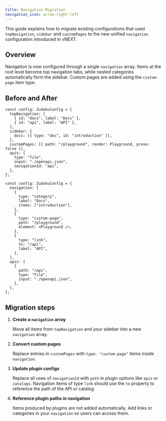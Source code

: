```yaml
---
title: Navigation Migration
navigation_icon: arrow-right-left
---
```


This guide explains how to migrate existing configurations that used `topNavigation`, `sidebar` and
`customPages` to the new unified `navigation` configuration introduced in vNEXT.

## Overview

Navigation is now configured through a single `navigation` array. Items at the root level become top
navigation tabs, while nested categories automatically form the sidebar. Custom pages are added
using the `custom-page` item type.

## Before and After

```tsx title="Before"
const config: ZudokuConfig = {
  topNavigation: [
    { id: "docs", label: "Docs" },
    { id: "api", label: "API" },
  ],
  sidebar: {
    docs: [{ type: "doc", id: "introduction" }],
  },
  customPages: [{ path: "/playground", render: Playground, prose: false }],
  apis: {
    type: "file",
    input: "./openapi.json",
    navigationId: "api",
  },
};
```

```tsx title="After"
const config: ZudokuConfig = {
  navigation: [
    {
      type: "category",
      label: "Docs",
      items: ["introduction"],
    },
    {
      type: "custom-page",
      path: "/playground",
      element: <Playground />,
    },
    {
      type: "link",
      to: "/api",
      label: "API",
    },
  ],
  apis: [
    {
      path: "/api",
      type: "file",
      input: "./openapi.json",
    },
  ],
};
```

## Migration steps

<Stepper>

1. **Create a `navigation` array**

   Move all items from `topNavigation` and your sidebar into a new `navigation` array.

1. **Convert custom pages**

   Replace entries in `customPages` with `type: "custom-page"` items inside `navigation`.

1. **Update plugin configs**

   Replace all uses of `navigationId` with `path` in plugin options like `apis` or `catalogs`.
   Navigation items of type `link` should use the `to` property to reference the path of the API or
   catalog.

1. **Reference plugin paths in navigation**

   Items produced by plugins are not added automatically. Add links or categories in your
   `navigation` so users can access them.

</Stepper>
